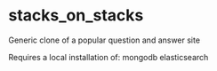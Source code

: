 stacks_on_stacks
================

Generic clone of a popular question and answer site

Requires a local installation of:
mongodb
elasticsearch
